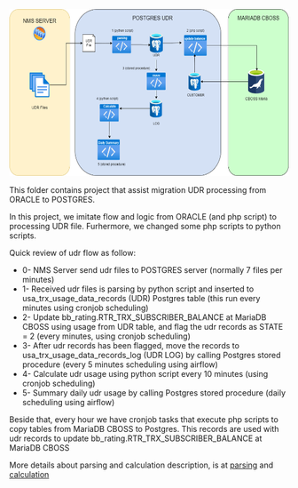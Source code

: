 <img src="udr.png" height="300" />

This folder contains project that assist migration UDR processing from ORACLE to POSTGRES.

In this project, we imitate flow and logic from ORACLE (and php script) to processing UDR file.
Furhermore, we changed some php scripts to python scripts.

Quick review of udr flow as follow:
* 0- NMS Server send udr files to POSTGRES server (normally 7 files per minutes)
* 1- Received udr files is parsing by python script and inserted to usa_trx_usage_data_records (UDR) Postgres table (this run every minutes using cronjob scheduling)
* 2- Update bb_rating.RTR_TRX_SUBSCRIBER_BALANCE at MariaDB CBOSS using usage from UDR table, and flag the udr records as STATE = 2 (every minutes, using cronjob scheduling)
* 3- After udr records has been flagged, move the records to usa_trx_usage_data_records_log (UDR LOG) by calling Postgres stored procedure (every 5 minutes scheduling using airflow)
* 4- Calculate udr usage using python script every 10 minutes (using cronjob scheduling)
* 5- Summary daily udr usage by calling Postgres stored procedure (daily scheduling using airflow)


Beside that, every hour we have cronjob tasks that execute php scripts to copy tables from MariaDB CBOSS to Postgres. This records are used with udr records to update bb_rating.RTR_TRX_SUBSCRIBER_BALANCE at MariaDB CBOSS

More details about parsing and calculation description, is at [parsing](./parsing_readme.md) and [calculation](./calculation_readme.md)